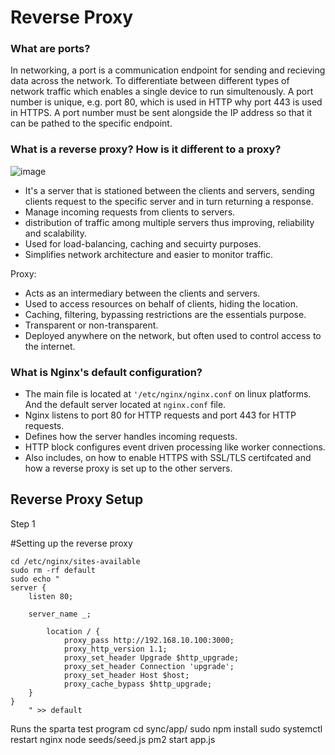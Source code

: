 <h1>Reverse Proxy</h1>

<h3>What are ports?</h3>

In networking, a port is a communication endpoint for sending and recieving data across the network. To differentiate between different types of network
traffic which enables a single device to run simultenously. A port number is unique, e.g. port 80, which is used in HTTP why port 443 is used in HTTPS. A 
port number must be sent alongside the IP address so that it can be pathed to the specific endpoint.

<h3>What is a reverse proxy? How is it different to a proxy?</h3>

![image](https://user-images.githubusercontent.com/126012715/232850097-e12802ff-a7a5-47f9-be7e-c02919277386.png)

- It's a server that is stationed between the clients and servers, sending clients request to the specific server and in turn returning a response.
- Manage incoming requests from clients to servers.
- distribution of traffic among multiple servers thus improving, reliability and scalability.
- Used for load-balancing, caching and secuirty purposes.
- Simplifies network architecture and easier to monitor traffic.

Proxy:
- Acts as an intermediary between the clients and servers. 
- Used to access resources on behalf of clients, hiding the location.
- Caching, filtering, bypassing restrictions are the essentials purpose.
- Transparent or non-transparent.
- Deployed anywhere on the network, but often used to control access to the internet.


<h3>What is Nginx's default configuration?</h3>

- The main file is located at `'/etc/nginx/nginx.conf` on linux platforms. And the default server located at `nginx.conf` file.
- Nginx listens to port 80 for HTTP requests and port 443 for HTTP requests.
- Defines how the server handles incoming requests.
- HTTP block configures event driven processing like worker connections.
- Also includes, on how to enable HTTPS with SSL/TLS certifcated and how a reverse proxy is set up to the other servers.


<h2>Reverse Proxy Setup</h2>

Step 1

#Setting up the reverse proxy

    cd /etc/nginx/sites-available
    sudo rm -rf default
    sudo echo "
    server {
        listen 80;
        
        server_name _;
            
            location / {
                proxy_pass http://192.168.10.100:3000;
                proxy_http_version 1.1;
                proxy_set_header Upgrade $http_upgrade;
                proxy_set_header Connection 'upgrade';
                proxy_set_header Host $host;
                proxy_cache_bypass $http_upgrade;
        }
    }
        " >> default


Runs the sparta test program
cd sync/app/
sudo npm install
sudo systemctl restart nginx
node seeds/seed.js
pm2 start app.js
